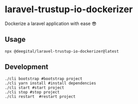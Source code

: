 # laravel-trustup-io-dockerizer
Dockerize a laravel application with ease 😎

## Usage
```shell
npx @deegital/laravel-trustup-io-dockerizer@latest
```

## Development
```shell
./cli bootstrap #bootstrap project
./cli yarn install #install dependencies
./cli start #start project
./cli stop #stop project
./cli restart  #restart project
```